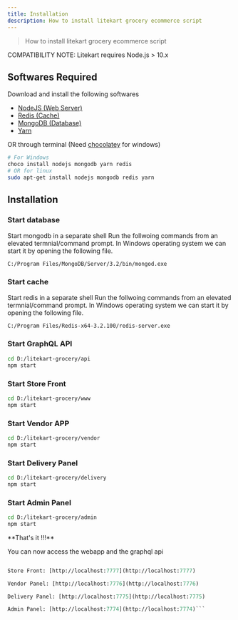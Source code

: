 ```yaml
---
title: Installation
description: How to install litekart grocery ecommerce script
---
```


> How to install litekart grocery ecommerce script

<div class="Alert Alert--nuxt-green">
COMPATIBILITY NOTE: Litekart requires Node.js > 10.x
</div>

## Softwares Required

Download and install the following softwares

- [NodeJS (Web Server)](https://nodejs.org/en/)
- [Redis (Cache)](https://redis.io/)
- [MongoDB (Database)](https://www.mongodb.com/)
- [Yarn](https://yarnpkg.com/en/docs/install)

OR through terminal (Need [chocolatey](https://chocolatey.org/) for windows)

```bash
# For Windows
choco install nodejs mongodb yarn redis
# OR for linux
sudo apt-get install nodejs mongodb redis yarn
```

## Installation

### Start database

Start mongodb in a separate shell
Run the follwoing commands from an elevated termnial/command prompt. In Windows operating system we can start it by opening the following file.

```bash
C:/Program Files/MongoDB/Server/3.2/bin/mongod.exe
```

### Start cache

Start redis in a separate shell
Run the follwoing commands from an elevated termnial/command prompt. In Windows operating system we can start it by opening the following file.

```bash
C:/Program Files/Redis-x64-3.2.100/redis-server.exe
```

### Start GraphQL API

```bash
cd D:/litekart-grocery/api
npm start
```

### Start Store Front

```bash
cd D:/litekart-grocery/www
npm start
```

### Start Vendor APP

```bash
cd D:/litekart-grocery/vendor
npm start
```

### Start Delivery Panel

```bash
cd D:/litekart-grocery/delivery
npm start
```

### Start Admin Panel

```bash
cd D:/litekart-grocery/admin
npm start
```

<div class="Alert Alert--nuxt-green">
**That's it !!!**

You can now access the webapp and the graphql api

</div>

````GraphQL Server: [http://localhost:7700](http://localhost:7700)

Store Front: [http://localhost:7777](http://localhost:7777)

Vendor Panel: [http://localhost:7776](http://localhost:7776)

Delivery Panel: [http://localhost:7775](http://localhost:7775)

Admin Panel: [http://localhost:7774](http://localhost:7774)```

````
